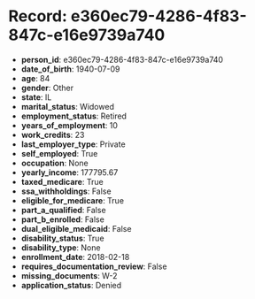 # Record: e360ec79-4286-4f83-847c-e16e9739a740

- **person_id**: e360ec79-4286-4f83-847c-e16e9739a740
- **date_of_birth**: 1940-07-09
- **age**: 84
- **gender**: Other
- **state**: IL
- **marital_status**: Widowed
- **employment_status**: Retired
- **years_of_employment**: 10
- **work_credits**: 23
- **last_employer_type**: Private
- **self_employed**: True
- **occupation**: None
- **yearly_income**: 177795.67
- **taxed_medicare**: True
- **ssa_withholdings**: False
- **eligible_for_medicare**: True
- **part_a_qualified**: False
- **part_b_enrolled**: False
- **dual_eligible_medicaid**: False
- **disability_status**: True
- **disability_type**: None
- **enrollment_date**: 2018-02-18
- **requires_documentation_review**: False
- **missing_documents**: W-2
- **application_status**: Denied